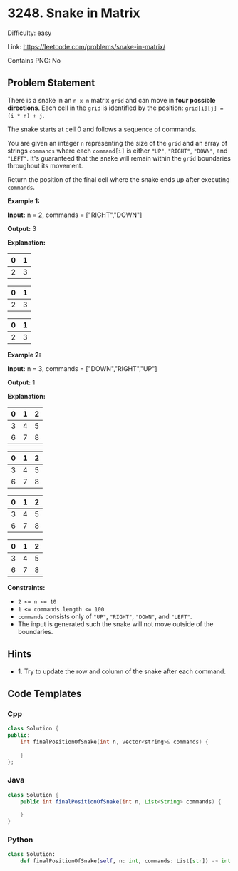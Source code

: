 # 3248. Snake in Matrix

Difficulty: easy

Link: https://leetcode.com/problems/snake-in-matrix/

Contains PNG: No

## Problem Statement

There is a snake in an `n x n` matrix `grid` and can move in **four possible directions**. Each cell in the `grid` is identified by the position: `grid[i][j] = (i * n) + j`.

The snake starts at cell 0 and follows a sequence of commands.

You are given an integer `n` representing the size of the `grid` and an array of strings `commands` where each `command[i]` is either `"UP"`, `"RIGHT"`, `"DOWN"`, and `"LEFT"`. It's guaranteed that the snake will remain within the `grid` boundaries throughout its movement.

Return the position of the final cell where the snake ends up after executing `commands`.

**Example 1:**

**Input:** n \= 2, commands \= \["RIGHT","DOWN"]

**Output:** 3

**Explanation:**

| 0 | 1 |
| --- | --- |
| 2 | 3 |

| 0 | 1 |
| --- | --- |
| 2 | 3 |

| 0 | 1 |
| --- | --- |
| 2 | 3 |

**Example 2:**

**Input:** n \= 3, commands \= \["DOWN","RIGHT","UP"]

**Output:** 1

**Explanation:**

| 0 | 1 | 2 |
| --- | --- | --- |
| 3 | 4 | 5 |
| 6 | 7 | 8 |

| 0 | 1 | 2 |
| --- | --- | --- |
| 3 | 4 | 5 |
| 6 | 7 | 8 |

| 0 | 1 | 2 |
| --- | --- | --- |
| 3 | 4 | 5 |
| 6 | 7 | 8 |

| 0 | 1 | 2 |
| --- | --- | --- |
| 3 | 4 | 5 |
| 6 | 7 | 8 |

**Constraints:**

* `2 <= n <= 10`
* `1 <= commands.length <= 100`
* `commands` consists only of `"UP"`, `"RIGHT"`, `"DOWN"`, and `"LEFT"`.
* The input is generated such the snake will not move outside of the boundaries.

## Hints

- 1\. Try to update the row and column of the snake after each command.

## Code Templates

### Cpp
```cpp
class Solution {
public:
    int finalPositionOfSnake(int n, vector<string>& commands) {
        
    }
};
```

### Java
```java
class Solution {
    public int finalPositionOfSnake(int n, List<String> commands) {
        
    }
}
```

### Python
```python
class Solution:
    def finalPositionOfSnake(self, n: int, commands: List[str]) -> int:
        
```

